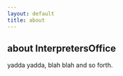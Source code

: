 ```yaml
---
layout: default
title: about
---
```


## about InterpretersOffice

yadda yadda, blah blah and so forth.